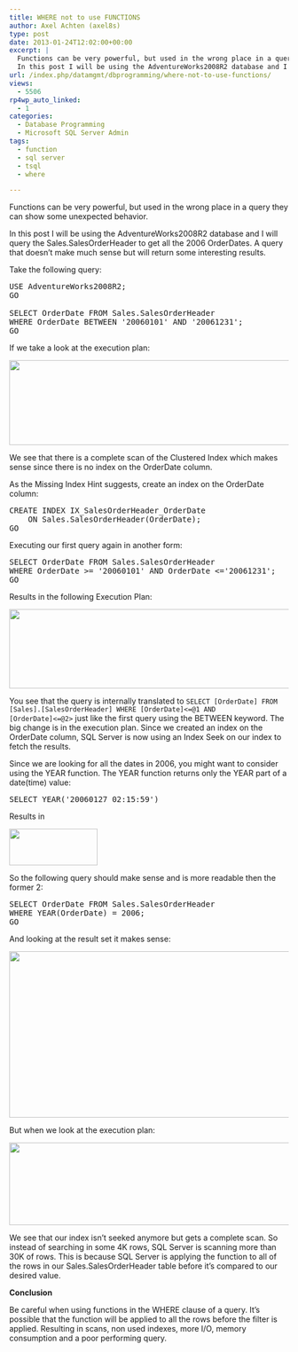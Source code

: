 ```yaml
---
title: WHERE not to use FUNCTIONS
author: Axel Achten (axel8s)
type: post
date: 2013-01-24T12:02:00+00:00
excerpt: |
  Functions can be very powerful, but used in the wrong place in a query they can show some unexpected behavior.
  In this post I will be using the AdventureWorks2008R2 database and I will query the Sales.SalesOrderHeader to get all the 2006 OrderDates. A&hellip;
url: /index.php/datamgmt/dbprogramming/where-not-to-use-functions/
views:
  - 5506
rp4wp_auto_linked:
  - 1
categories:
  - Database Programming
  - Microsoft SQL Server Admin
tags:
  - function
  - sql server
  - tsql
  - where

---
```

Functions can be very powerful, but used in the wrong place in a query they can show some unexpected behavior.
  
In this post I will be using the AdventureWorks2008R2 database and I will query the Sales.SalesOrderHeader to get all the 2006 OrderDates. A query that doesn’t make much sense but will return some interesting results.
  
Take the following query:

<pre>USE AdventureWorks2008R2;
GO

SELECT OrderDate FROM Sales.SalesOrderHeader
WHERE OrderDate BETWEEN '20060101' AND '20061231';
GO</pre>

If we take a look at the execution plan:

<div class="image_block">
  <a href="/wp-content/uploads/blogs/DataMgmt/Axel8s/WhereFunction1.png?mtime=1359036029"><img alt="" src="/wp-content/uploads/blogs/DataMgmt/Axel8s/WhereFunction1.png?mtime=1359036029" width="767" height="153" /></a>
</div>

We see that there is a complete scan of the Clustered Index which makes sense since there is no index on the OrderDate column.
  
As the Missing Index Hint suggests, create an index on the OrderDate column:

<pre>CREATE INDEX IX_SalesOrderHeader_OrderDate
	ON Sales.SalesOrderHeader(OrderDate);
GO</pre>

Executing our first query again in another form:

<pre>SELECT OrderDate FROM Sales.SalesOrderHeader
WHERE OrderDate &gt;= '20060101' AND OrderDate <='20061231';
GO</pre>

Results in the following Execution Plan:

<div class="image_block">
  <a href="/wp-content/uploads/blogs/DataMgmt/Axel8s/WhereFunction2.png?mtime=1359036029"><img alt="" src="/wp-content/uploads/blogs/DataMgmt/Axel8s/WhereFunction2.png?mtime=1359036029" width="771" height="143" /></a>
</div>

You see that the query is internally translated to <code class="codespan">SELECT [OrderDate] FROM [Sales].[SalesOrderHeader] WHERE [OrderDate]<=@1 AND [OrderDate]<=@2&gt;</code> just like the first query using the BETWEEN keyword. The big change is in the execution plan. Since we created an index on the OrderDate column, SQL Server is now using an Index Seek on our index to fetch the results.

Since we are looking for all the dates in 2006, you might want to consider using the YEAR function. The YEAR function returns only the YEAR part of a date(time) value:

<pre>SELECT YEAR('20060127 02:15:59')</pre>

Results in 

<div class="image_block">
  <a href="/wp-content/uploads/blogs/DataMgmt/Axel8s/WhereFunction3.png?mtime=1359036029"><img alt="" src="/wp-content/uploads/blogs/DataMgmt/Axel8s/WhereFunction3.png?mtime=1359036029" width="159" height="66" /></a>
</div>

So the following query should make sense and is more readable then the former 2:

<pre>SELECT OrderDate FROM Sales.SalesOrderHeader
WHERE YEAR(OrderDate) = 2006;
GO</pre>

And looking at the result set it makes sense:

<div class="image_block">
  <a href="/wp-content/uploads/blogs/DataMgmt/Axel8s/WhereFunction4.png?mtime=1359036029"><img alt="" src="/wp-content/uploads/blogs/DataMgmt/Axel8s/WhereFunction4.png?mtime=1359036029" width="980" height="300" /></a>
</div>

But when we look at the execution plan:

<div class="image_block">
  <a href="/wp-content/uploads/blogs/DataMgmt/Axel8s/WhereFunction5.png?mtime=1359036029"><img alt="" src="/wp-content/uploads/blogs/DataMgmt/Axel8s/WhereFunction5.png?mtime=1359036029" width="622" height="149" /></a>
</div>

We see that our index isn’t seeked anymore but gets a complete scan. So instead of searching in some 4K rows, SQL Server is scanning more than 30K of rows. This is because SQL Server is applying the function to all of the rows in our Sales.SalesOrderHeader table before it’s compared to our desired value.

**Conclusion**
  
Be careful when using functions in the WHERE clause of a query. It’s possible that the function will be applied to all the rows before the filter is applied. Resulting in scans, non used indexes, more I/O, memory consumption and a poor performing query.
